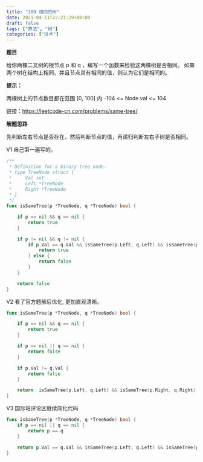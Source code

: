 ```yaml
---
title: "100 相同的树"
date: 2021-04-11T22:21:29+08:00
draft: false
tags: ["算法", "树"]
categories: ["技术"]
---
```


**题目**

给你两棵二叉树的根节点 p 和 q ，编写一个函数来检验这两棵树是否相同。
如果两个树在结构上相同，并且节点具有相同的值，则认为它们是相同的。

**提示：**

两棵树上的节点数目都在范围 [0, 100] 内
-104 <= Node.val <= 104

链接：https://leetcode-cn.com/problems/same-tree/

**解题思路**

先判断左右节点是否存在，然后判断节点的值，再递归判断左右子树是否相同。

V1 自己第一遍写的。

```go
/**
 * Definition for a binary tree node.
 * type TreeNode struct {
 *     Val int
 *     Left *TreeNode
 *     Right *TreeNode
 * }
 */
func isSameTree(p *TreeNode, q *TreeNode) bool {

    if p == nil && q == nil {
        return true
    }

    if p != nil && q != nil {
        if p.Val == q.Val && isSameTree(p.Left, q.Left) && isSameTree(p.Right, q.Right) {
            return true
        } else {
            return false
        }
    }

    return false
}
```

V2 看了官方题解后优化, 更加直观清晰。

```go
func isSameTree(p *TreeNode, q *TreeNode) bool {

    if p == nil && q == nil {
        return true
    }

    if p == nil || q == nil {
        return false
    }

    if p.Val != q.Val {
        return false
    }

    return  isSameTree(p.Left, q.Left) && isSameTree(p.Right, q.Right)
}
```

V3 国际站评论区继续简化代码

```go
func isSameTree(p *TreeNode, q *TreeNode) bool {
    if p == nil || q == nil {
        return p == q
    }
    
    return p.Val == q.Val && isSameTree(p.Left, q.Left) && isSameTree(p.Right, q.Right)
}
```